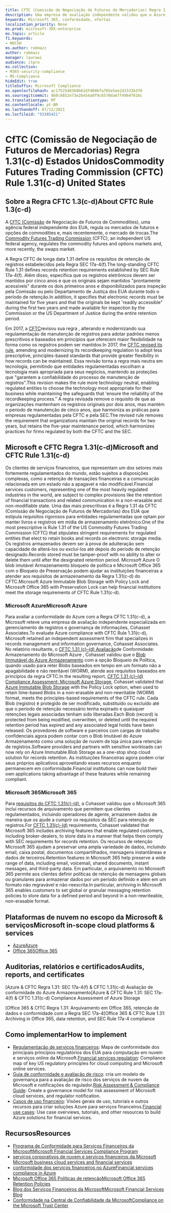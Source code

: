 ```yaml
---
title: CfTC (Comissão de Negociação de Futuros de Mercadorias) Regra 1.31(c-d) Estados Unidos
description: Uma empresa de avaliação independente validou que o Azure e o Office 365 podem ajudar as empresas financeiras a atender aos requisitos de retenção e armazenamento imutáveis da Regra CFTC 1.31.
keywords: Microsoft 365, conformidade, ofertas
localization_priority: None
ms.prod: microsoft-365-enterprise
ms.topic: article
f1.keywords:
- NOCSH
ms.author: robmazz
author: robmazz
manager: laurawi
audience: itpro
ms.collection:
- M365-security-compliance
- MS-Compliance
hideEdit: true
titleSuffix: Microsoft Compliance
ms.openlocfilehash: ac17525d8368b61dfd00bfa765e5ee2d1533b3f6
ms.sourcegitcommit: 9b0c8852e73e2be54a0f9c6570da67f4964f616c
ms.translationtype: MT
ms.contentlocale: pt-BR
ms.lasthandoff: 07/12/2021
ms.locfileid: "53385421"
---
```

# <a name="commodity-futures-trading-commission-cftc-rule-131c-d-united-states"></a><span data-ttu-id="3f1a8-104">CfTC (Comissão de Negociação de Futuros de Mercadorias) Regra 1.31(c-d) Estados Unidos</span><span class="sxs-lookup"><span data-stu-id="3f1a8-104">Commodity Futures Trading Commission (CFTC) Rule 1.31(c-d) United States</span></span>

## <a name="about-cftc-rule-13c-d"></a><span data-ttu-id="3f1a8-105">Sobre a Regra CFTC 1.3(c-d)</span><span class="sxs-lookup"><span data-stu-id="3f1a8-105">About CFTC Rule 1.3(c-d)</span></span>

<span data-ttu-id="3f1a8-106">A [CfTC (Comissão](https://www.cftc.gov/) de Negociação de Futuros de Commodities), uma agência federal independente dos EUA, regula os mercados de futuros e opções de commodities e, mais recentemente, o mercado de trocas.</span><span class="sxs-lookup"><span data-stu-id="3f1a8-106">The [Commodity Futures Trading Commission](https://www.cftc.gov/) (CFTC), an independent US federal agency, regulates the commodity futures and options markets and, more recently, the swaps market.</span></span>  
  
<span data-ttu-id="3f1a8-107">A Regra CFTC de longa data 1.31 define os requisitos de retenção de registros estabelecidos pela Regra SEC 17a-4(f).</span><span class="sxs-lookup"><span data-stu-id="3f1a8-107">The long-standing CFTC Rule 1.31 defines records retention requirements established by SEC Rule 17a-4(f).</span></span> <span data-ttu-id="3f1a8-108">Além disso, especifica que os registros eletrônicos devem ser mantidos por cinco anos e que os originais sejam mantidos "prontamente acessíveis" durante os dois primeiros anos e disponibilizados para inspeção pela Comissão ou pelo Departamento de Justiça dos EUA durante todo o período de retenção.</span><span class="sxs-lookup"><span data-stu-id="3f1a8-108">In addition, it specifies that electronic records must be maintained for five years and that the originals be kept 'readily accessible” during the first two years and made available for inspection by the Commission or the US Department of Justice during the entire retention period.</span></span>  
  
<span data-ttu-id="3f1a8-109">Em 2017, a [CFTC](https://www.cftc.gov/sites/default/files/idc/groups/public/@lrfederalregister/documents/file/2017-11014a.pdf)revisou sua regra , alterando e modernizando sua regulamentação de manutenção de registros para adotar padrões menos prescritivos e baseados em princípios que oferecem maior flexibilidade na forma como os registros podem ser mantidos.</span><span class="sxs-lookup"><span data-stu-id="3f1a8-109">In 2017, the [CFTC revised its rule](https://www.cftc.gov/sites/default/files/idc/groups/public/@lrfederalregister/documents/file/2017-11014a.pdf), amending and modernizing its recordkeeping regulation to adopt less prescriptive, principles-based standards that provide greater flexibility in how records can be maintained.</span></span> <span data-ttu-id="3f1a8-110">Essa revisão torna a regra mais neutra em tecnologia, permitindo que entidades regulamentadas escolham a tecnologia mais apropriada para seus negócios, mantendo as proteções que "garantem a confiabilidade do processo de manutenção de registros".</span><span class="sxs-lookup"><span data-stu-id="3f1a8-110">This revision makes the rule more technology neutral, enabling regulated entities to choose the technology most appropriate for their business while maintaining the safeguards that 'ensure the reliability of the recordkeeping process.”</span></span> <span data-ttu-id="3f1a8-111">A regra revisada remove o requisito de que as organizações mantenham os registros originais por dois anos, mas mantém o período de manutenção de cinco anos, que harmoniza as práticas para empresas regulamentadas pela CFTC e pela SEC.</span><span class="sxs-lookup"><span data-stu-id="3f1a8-111">The revised rule removes the requirement that organizations maintain the original records for two years, but retains the five-year maintenance period, which harmonizes practices for firms regulated by both the CFTC and the SEC.</span></span>

## <a name="microsoft-and-cftc-rule-131c-d"></a><span data-ttu-id="3f1a8-112">Microsoft e CFTC Regra 1.31(c-d)</span><span class="sxs-lookup"><span data-stu-id="3f1a8-112">Microsoft and CFTC Rule 1.31(c-d)</span></span>

<span data-ttu-id="3f1a8-113">Os clientes de serviços financeiros, que representam um dos setores mais fortemente regulamentados do mundo, estão sujeitos a disposições complexas, como a retenção de transações financeiras e a comunicação relacionada em um estado não a apagavel e não modificável.</span><span class="sxs-lookup"><span data-stu-id="3f1a8-113">Financial services customers, representing one of the most heavily regulated industries in the world, are subject to complex provisions like the retention of financial transactions and related communication in a non-erasable and non-modifiable state.</span></span> <span data-ttu-id="3f1a8-114">Uma das mais prescritivas é a Regra 1.31 da CFTC (Comissão de Negociação de Futuros de Mercadorias) dos EUA que estipula requisitos rigorosos para entidades regulamentadas que optam por manter livros e registros em mídia de armazenamento eletrônico.</span><span class="sxs-lookup"><span data-stu-id="3f1a8-114">One of the most prescriptive is Rule 1.31 of the US Commodity Futures Trading Commission (CFTC) that stipulates stringent requirements for regulated entities that elect to retain books and records on electronic storage media.</span></span> <span data-ttu-id="3f1a8-115">Os registros armazenados devem ser à prova de adulteração sem capacidade de alterá-los ou excluí-los até depois do período de retenção designado.</span><span class="sxs-lookup"><span data-stu-id="3f1a8-115">Records stored must be tamper-proof with no ability to alter or delete them until after the designated retention period.</span></span> <span data-ttu-id="3f1a8-116">Microsoft Azure O blob imutável Armazenamento bloqueio de política e Microsoft Office 365 com o Bloqueio de Preservação podem ajudar as instituições financeiras a atender aos requisitos de armazenamento da Regra 1.31(c-d) do CFTC.</span><span class="sxs-lookup"><span data-stu-id="3f1a8-116">Microsoft Azure Immutable Blob Storage with Policy Lock and Microsoft Office 365 with Preservation Lock can help financial institutions meet the storage requirements of CFTC Rule 1.31(c-d).</span></span>

### <a name="microsoft-azure"></a><span data-ttu-id="3f1a8-117">Microsoft Azure</span><span class="sxs-lookup"><span data-stu-id="3f1a8-117">Microsoft Azure</span></span>

<span data-ttu-id="3f1a8-118">Para avaliar a conformidade do Azure com a Regra CFTC 1.31(c-d), a Microsoft reteve uma empresa de avaliação independente especializada em gerenciamento de registros e governança de informações, Cohasset Associates.</span><span class="sxs-lookup"><span data-stu-id="3f1a8-118">To evaluate Azure compliance with CFTC Rule 1.31(c-d), Microsoft retained an independent assessment firm that specializes in records management and information governance, Cohasset Associates.</span></span> <span data-ttu-id="3f1a8-119">No relatório resultante, o [CFTC 1.31 (c)–(d) Avaliação](https://servicetrust.microsoft.com/ViewPage/MSComplianceGuide?command=Download&downloadType=Document&downloadId=19b08fd4-d276-43e8-9461-715981d0ea20&docTab=4ce99610-c9c0-11e7-8c2c-f908a777fa4d_GRC_Assessment_Reports)de Conformidade: Armazenamento do Microsoft Azure , Cohasset validou que o [Blob Immutável do Azure Armazenamento](/azure/storage/blobs/storage-blob-immutable-storage) com a opção Bloqueio de Política, quando usado para reter Blobs baseados em tempo em um formato não a apagabilidade e não reeritável (WORM), atende aos requisitos baseados em princípios da regra CFTC.</span><span class="sxs-lookup"><span data-stu-id="3f1a8-119">In the resulting report, [CFTC 1.31 (c)–(d) Compliance Assessment: Microsoft Azure Storage](https://servicetrust.microsoft.com/ViewPage/MSComplianceGuide?command=Download&downloadType=Document&downloadId=19b08fd4-d276-43e8-9461-715981d0ea20&docTab=4ce99610-c9c0-11e7-8c2c-f908a777fa4d_GRC_Assessment_Reports), Cohasset validated that [Azure Immutable Blob Storage](/azure/storage/blobs/storage-blob-immutable-storage) with the Policy Lock option, when used to retain time-based Blobs in a non-erasable and non-rewritable (WORM) format, meets the principles-based requirements of the CFTC rule.</span></span> <span data-ttu-id="3f1a8-120">Cada Blob (registro) é protegido de ser modificado, substituído ou excluído até que o período de retenção necessário tenha expirado e quaisquer retenções legais associadas tenham sido liberadas.</span><span class="sxs-lookup"><span data-stu-id="3f1a8-120">Each Blob (record) is protected from being modified, overwritten, or deleted until the required retention period has expired and any associated legal holds have been released.</span></span> <span data-ttu-id="3f1a8-121">Os provedores de software e parceiros com cargas de trabalho confidenciais agora podem contar com o Blob Imutável do Azure Armazenamento como uma solução de nuvem de loja única para retenção de registros.</span><span class="sxs-lookup"><span data-stu-id="3f1a8-121">Software providers and partners with sensitive workloads can now rely on Azure Immutable Blob Storage as a one-stop shop cloud solution for records retention.</span></span> <span data-ttu-id="3f1a8-122">As instituições financeiras agora podem criar seus próprios aplicativos aproveitando esses recursos enquanto permanecem em conformidade.</span><span class="sxs-lookup"><span data-stu-id="3f1a8-122">Financial institutions can now build their own applications taking advantage of these features while remaining compliant.</span></span>

### <a name="microsoft-365"></a><span data-ttu-id="3f1a8-123">Microsoft 365</span><span class="sxs-lookup"><span data-stu-id="3f1a8-123">Microsoft 365</span></span>

<span data-ttu-id="3f1a8-124">Para [requisitos do CFTC 1.31(c)-(d),](/microsoft-365/compliance/retention-regulatory-requirements#sec-17a-4f-finra-4511c-and-cftc-131c-d) a Cohasset validou que o Microsoft 365 inclui recursos de arquivamento que permitem que clientes regulamentados, incluindo operadores de agente, armazenem dados de maneira que os ajude a cumprir os requisitos da SEC para retenção de registros.</span><span class="sxs-lookup"><span data-stu-id="3f1a8-124">For [CFTC 1.31(c)-(d)](/microsoft-365/compliance/retention-regulatory-requirements#sec-17a-4f-finra-4511c-and-cftc-131c-d) requirements, Cohasset validated that Microsoft 365 includes archiving features that enable regulated customers, including broker-dealers, to store data in a manner that helps them comply with SEC requirements for records retention.</span></span> <span data-ttu-id="3f1a8-125">Os recursos de retenção Microsoft 365 ajudam a preservar uma ampla variedade de dados, incluindo email, caixa postal, documentos compartilhados, mensagens instantâneas e dados de terceiros.</span><span class="sxs-lookup"><span data-stu-id="3f1a8-125">Retention features in Microsoft 365 help preserve a wide range of data, including email, voicemail, shared documents, instant messages, and third-party data.</span></span> <span data-ttu-id="3f1a8-126">Em particular, o arquivamento no Microsoft 365 permite aos clientes definir políticas de retenção de mensagens globais ou granulares para armazenar dados por um período definido e além em um formato não regravável e não-reescrita.</span><span class="sxs-lookup"><span data-stu-id="3f1a8-126">In particular, archiving in Microsoft 365 enables customers to set global or granular messaging retention policies to store data for a defined period and beyond in a non-rewriteable, non-erasable format.</span></span>

## <a name="microsoft-in-scope-cloud-platforms--services"></a><span data-ttu-id="3f1a8-127">Plataformas de nuvem no escopo da Microsoft & serviços</span><span class="sxs-lookup"><span data-stu-id="3f1a8-127">Microsoft in-scope cloud platforms & services</span></span>

- [<span data-ttu-id="3f1a8-128">Azure</span><span class="sxs-lookup"><span data-stu-id="3f1a8-128">Azure</span></span>](https://aka.ms/AzureCompliance)
- [<span data-ttu-id="3f1a8-129">Office 365</span><span class="sxs-lookup"><span data-stu-id="3f1a8-129">Office 365</span></span>](https://aka.ms/o365-compliance-framework)

## <a name="audits-reports-and-certificates"></a><span data-ttu-id="3f1a8-130">Auditorias, relatórios e certificados</span><span class="sxs-lookup"><span data-stu-id="3f1a8-130">Audits, reports, and certificates</span></span>

<span data-ttu-id="3f1a8-131">[Azure & CFTC Regra 1.31: SEC 17a-4(f) & CFTC 1.31(c-d) Avaliação de conformidade do Azure Armazenamento</span><span class="sxs-lookup"><span data-stu-id="3f1a8-131">[Azure & CFTC Rule 1.31: SEC 17a-4(f) & CFTC 1.31(c-d) Compliance Assessment of Azure Storage</span></span>

<span data-ttu-id="3f1a8-132">[Office 365 & CfTC Regra 1.31: Arquivamento em Office 365, retenção de dados e conformidade com a Regra SEC 17a-4</span><span class="sxs-lookup"><span data-stu-id="3f1a8-132">[Office 365 & CFTC Rule 1.31: Archiving in Office 365, data retention, and SEC Rule 17a-4 compliance</span></span>

## <a name="how-to-implement"></a><span data-ttu-id="3f1a8-133">Como implementar</span><span class="sxs-lookup"><span data-stu-id="3f1a8-133">How to implement</span></span>

- <span data-ttu-id="3f1a8-134">[Regulamentação de serviços financeiros](https://servicetrust.microsoft.com/ViewPage/TrustDocuments?command=Download&downloadType=Document&downloadId=5b483567-00b0-4d86-96ae-ee887dadb61c&docTab=6d000410-c9e9-11e7-9a91-892aae8839ad_Compliance_Guides): Mapa de conformidade dos principais princípios regulatórios dos EUA para computação em nuvem e serviços online da Microsoft.</span><span class="sxs-lookup"><span data-stu-id="3f1a8-134">[Financial services regulation](https://servicetrust.microsoft.com/ViewPage/TrustDocuments?command=Download&downloadType=Document&downloadId=5b483567-00b0-4d86-96ae-ee887dadb61c&docTab=6d000410-c9e9-11e7-9a91-892aae8839ad_Compliance_Guides): Compliance map of key US regulatory principles for cloud computing and Microsoft online services.</span></span>
- <span data-ttu-id="3f1a8-135">[Guia de conformidade e avaliação de risco](https://aka.ms/RiskGovernanceGuide): cria um modelo de governança para a avaliação de risco dos serviços de nuvem da Microsoft e notificações do regulador.</span><span class="sxs-lookup"><span data-stu-id="3f1a8-135">[Risk Assessment & Compliance Guide](https://aka.ms/RiskGovernanceGuide): Create a governance model for risk assessment of Microsoft cloud services, and regulator notification.</span></span>
- <span data-ttu-id="3f1a8-136">[Casos de uso financeiro](/azure/industry/financial/): Visões gerais de uso, tutoriais e outros recursos para criar soluções Azure para serviços financeiros.</span><span class="sxs-lookup"><span data-stu-id="3f1a8-136">[Financial use cases](/azure/industry/financial/): Use case overviews, tutorials, and other resources to build Azure solutions for financial services.</span></span>

## <a name="resources"></a><span data-ttu-id="3f1a8-137">Recursos</span><span class="sxs-lookup"><span data-stu-id="3f1a8-137">Resources</span></span>

- [<span data-ttu-id="3f1a8-138">Programa de Conformidade para Serviços Financeiros da Microsoft</span><span class="sxs-lookup"><span data-stu-id="3f1a8-138">Microsoft Financial Services Compliance Program</span></span>](https://aka.ms/FSCP-Print)
- [<span data-ttu-id="3f1a8-139"> serviços corporativos de nuvem e serviços financeiros da Microsoft </span><span class="sxs-lookup"><span data-stu-id="3f1a8-139">Microsoft business cloud services and financial services</span></span>](https://www.microsoft.com/trustcenter/cloudservices/financialservices)
- [<span data-ttu-id="3f1a8-140">conformidade dos serviços financeiros no Azure</span><span class="sxs-lookup"><span data-stu-id="3f1a8-140">Financial services compliance in Azure</span></span>](https://azure.microsoft.com/resources/videos/azurecon-2015-financial-services-compliance-in-azure/)
- [<span data-ttu-id="3f1a8-141">Microsoft Office 365 Políticas de retenção</span><span class="sxs-lookup"><span data-stu-id="3f1a8-141">Microsoft Office 365 Retention Policies</span></span>](/office365/securitycompliance/retention-policies)
- [<span data-ttu-id="3f1a8-142">Blog dos Serviços Financeiros da Microsoft</span><span class="sxs-lookup"><span data-stu-id="3f1a8-142">Microsoft Financial Services Blog</span></span>](https://techcommunity.microsoft.com/t5/Financial-Services-Blog/bg-p/FinancialServicesBlog)
- [<span data-ttu-id="3f1a8-143">Conformidade na Central de Confiabilidade da Microsoft</span><span class="sxs-lookup"><span data-stu-id="3f1a8-143">Compliance on the Microsoft Trust Center</span></span>](https://www.microsoft.com/trust-center/compliance/compliance-overview)
